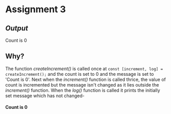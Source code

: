 # Assignment 3
## _Output_

Count is 0


## Why?
The function *createIncrement()* is called once at  ```const [increment, log] = createIncrement();```
and the count is set to 0 and the message is set to 'Count is 0'.
Next when the *increment()* function is called thrice, the value of count is incremented but the message isn't changed as it lies outside the *increment()* function. 
When the *log()* function is called it prints the initially set message which has not changed- 
#### Count is 0
